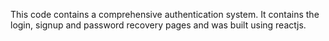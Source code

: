 This code contains a comprehensive authentication system. It contains the login, signup and password recovery pages and was built using reactjs.